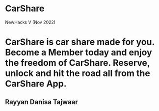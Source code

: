 # CarShare
NewHacks V (Nov 2022)

# CarShare is car share made for you. Become a Member today and enjoy the freedom of CarShare. Reserve, unlock and hit the road all from the CarShare App.
## Rayyan Danisa Tajwaar
  